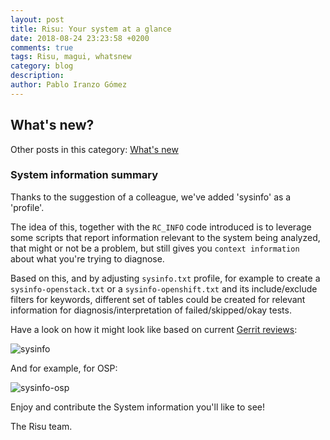 ```yaml
---
layout: post
title: Risu: Your system at a glance
date: 2018-08-24 23:23:58 +0200
comments: true
tags: Risu, magui, whatsnew
category: blog
description:
author: Pablo Iranzo Gómez
---
```


## What's new?

Other posts in this category: [What's new]({tag}whatsnew)

### System information summary

Thanks to the suggestion of a colleague, we've added 'sysinfo' as a 'profile'.

The idea of this, together with the `RC_INFO` code introduced is to leverage some scripts that report information relevant to the system being analyzed, that might or not be a problem, but still gives you `context information` about what you're trying to diagnose.

Based on this, and by adjusting `sysinfo.txt` profile, for example to create a `sysinfo-openstack.txt` or a `sysinfo-openshift.txt` and its include/exclude filters for keywords, different set of tables could be created for relevant information for diagnosis/interpretation of failed/skipped/okay tests.

Have a look on how it might look like based on current [Gerrit reviews](https://review.gerrithub.io/c/Risuorg/Risu/+/423423):

![sysinfo]({attach}images/sysinfo.jpg)

And for example, for OSP:

![sysinfo-osp]({attach}images/sysinfo-osp.jpg)

Enjoy and contribute the System information you'll like to see!

The Risu team.
